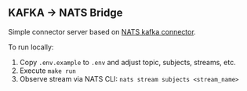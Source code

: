 ## KAFKA -> NATS Bridge

Simple connector server based on [NATS kafka connector](https://github.com/nats-io/nats-kafka).

To run locally:
1. Copy `.env.example` to `.env` and adjust topic, subjects, streams, etc.
2. Execute `make run`
3. Observe stream via NATS CLI: `nats stream subjects <stream_name>`

